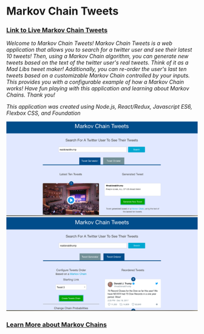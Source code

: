 # Markov Chain Tweets

### [Link to Live Markov Chain Tweets](https://markovtweets.herokuapp.com)

*Welcome to Markov Chain Tweets! Markov Chain Tweets is a web application that allows you to search for a twitter user and see their latest 10 tweets! Then, using a Markov Chain algorithm, you can generate new tweets based on the text of the twitter user's real tweets. Think of it as a Mad Libs tweet maker! Additionally, you can re-order the user's last ten tweets based on a customizable Markov Chain controlled by your inputs. This provides you with a configurable example of how a Markov Chain works! Have fun playing with this application and learning about Markov Chains. Thank you!*

*This application was created using Node.js, React/Redux, Javascript ES6, Flexbox CSS, and Foundation*

![Markov Tweets1](/src/images/markovTweet1.png)
![Markov Tweets2](/src/images/markovTweet2.png)

### [Learn More about Markov Chains](https://en.wikipedia.org/wiki/Markov_chain)
